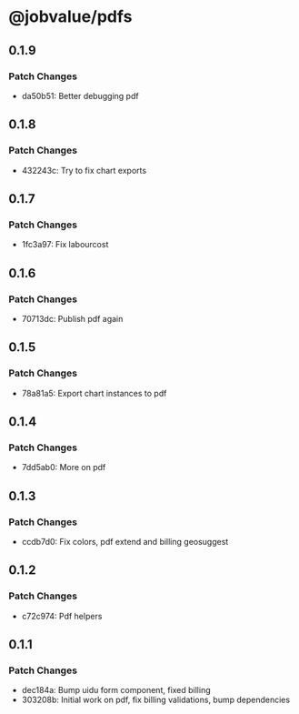# @jobvalue/pdfs

## 0.1.9

### Patch Changes

- da50b51: Better debugging pdf

## 0.1.8

### Patch Changes

- 432243c: Try to fix chart exports

## 0.1.7

### Patch Changes

- 1fc3a97: Fix labourcost

## 0.1.6

### Patch Changes

- 70713dc: Publish pdf again

## 0.1.5

### Patch Changes

- 78a81a5: Export chart instances to pdf

## 0.1.4

### Patch Changes

- 7dd5ab0: More on pdf

## 0.1.3

### Patch Changes

- ccdb7d0: Fix colors, pdf extend and billing geosuggest

## 0.1.2

### Patch Changes

- c72c974: Pdf helpers

## 0.1.1

### Patch Changes

- dec184a: Bump uidu form component, fixed billing
- 303208b: Initial work on pdf, fix billing validations, bump dependencies
